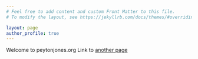 ```yaml
---
# Feel free to add content and custom Front Matter to this file.
# To modify the layout, see https://jekyllrb.com/docs/themes/#overriding-theme-defaults

layout: page
author_profile: true
---
```


Welcome to peytonjones.org
Link to [another page](papers.html)
